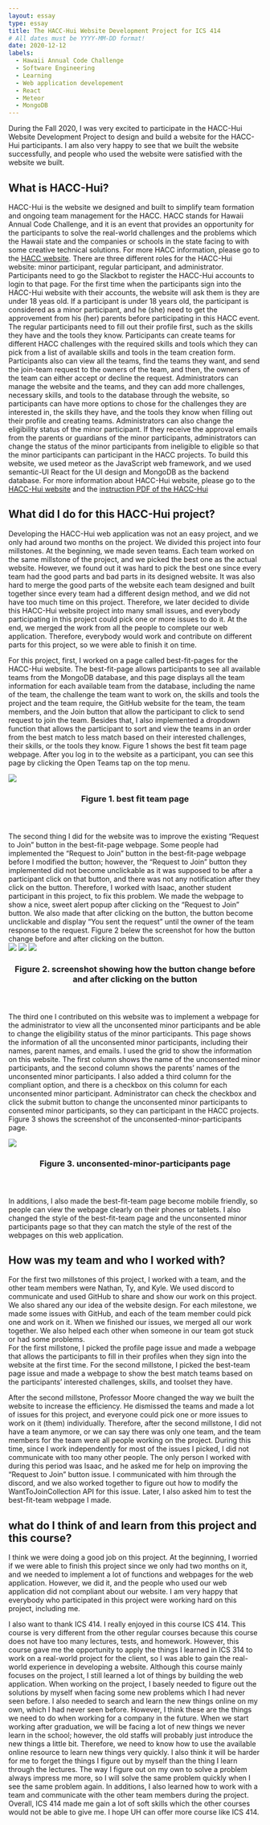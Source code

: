 ```yaml
---
layout: essay
type: essay
title: The HACC-Hui Website Development Project for ICS 414
# All dates must be YYYY-MM-DD format!
date: 2020-12-12
labels: 
  - Hawaii Annual Code Challenge
  - Software Engineering
  - Learning
  - Web application developement
  - React
  - Meteor
  - MongoDB
---
```

During the Fall 2020, I was very excited to participate in the HACC-Hui Website Development Project to design and build a website for the HACC-Hui participants.  I am also very happy to see that we built the website successfully, and people who used the website were satisfied with the website we built.  

## What is HACC-Hui?

HACC-Hui is the website we designed and built to simplify team formation and ongoing team management for the HACC.  HACC stands for Hawaii Annual Code Challenge, and it is an event that provides an opportunity for the participants to solve the real-world challenges and the problems which the Hawaii state and the companies or schools in the state facing to with some creative technical solutions.  For more HACC information, please go to the <a href="https://hacc.hawaii.gov/">HACC website</a>.  There are three different roles for the HACC-Hui website: minor participant, regular participant, and administrator.  Participants need to go the Slackbot to register the HACC-Hui accounts to login to that page.  For the first time when the participants sign into the HACC-Hui website with their accounts, the website will ask them is they are under 18 yeas old.  If a participant is under 18 years old, the participant is considered as a minor participant, and he (she) need to get the approvement from his (her) parents before participating in this HACC event.   The regular participants need to fill out their profile first, such as the skills they have and the tools they know.  Participants can create teams for different HACC challenges with the required skills and tools which they can pick from a list of available skills and tools in the team creation form.  Participants also can view all the teams, find the teams they want, and send the join-team request to the owners of the team, and then, the owners of the team can either accept or decline the request.   Administrators can manage the website and the teams, and they can add more challenges, necessary skills, and tools to the database through the website, so participants can have more options to chose for the challenges they are interested in, the skills they have, and the tools they know when filling out their profile and creating teams.  Administrators can also change the eligibility status of the minor participant.  If they receive the approval emails from the parents or guardians of the minor participants, administrators can change the status of the minor participants from ineligible to eligible so that the minor participants can participant in the HACC projects.  To build this website, we used meteor as the JavaScript web framework, and we used semantic-UI React for the UI design and MongoDB as the backend database.
For more information about HACC-Hui website, please go to the <a href="https://hacchui.ics.hawaii.edu/#/">HACC-Hui website</a> and the <a href="https://hacc.hawaii.gov/wp-content/uploads/2020/10/HACC-Hui.pdf">instruction PDF of the HACC-Hui</a>

## What did I do for this HACC-Hui project?

Developing the HACC-Hui web application was not an easy project, and we only had around two months on the project.  We divided this project into four millstones.  At the beginning, we made seven teams.  Each team worked on the same millstone of the project, and we picked the best one as the actual website.  However, we found out it was hard to pick the best one since every team had the good parts and bad parts in its designed website.  It was also hard to merge the good parts of the website each team designed and built together since every team had a different design method, and we did not have too much time on this project.  Therefore, we later decided to divide this HACC-Hui website project into many small issues, and everybody participating in this project could pick one or more issues to do it.  At the end, we merged the work from all the people to complete our web application.  Therefore, everybody would work and contribute on different parts for this project, so we were able to finish it on time.

For this project, first, I worked on a page called best-fit-pages for the HACC-Hui website.  The best-fit-page allows participants to see all available teams from the MongoDB database, and this page displays all the team information for each available team from the database, including the name of the team, the challenge the team want to work on, the skills and tools the project and the team require, the GitHub website for the team, the team members, and the Join button that allow the participant to click to send request to join the team.  Besides that, I also implemented a dropdown function that allows the participant to sort and view the teams in an order from the best match to less match based on their interested challenges, their skills, or the tools they know.  Figure 1 shows the best fit team page webpage.  After you log in to the website as a participant, you can see this page by clicking the Open Teams tap on the top menu. 

<div class="ui large rounded images">
  
 <img class="ui large center image" src="../images/best-fit-pageweb.PNG">
 <header><h3>Figure 1. best fit team page</h3></header>
</div>
The second thing I did for the website was to improve the existing “Request to Join” button in the best-fit-page webpage.   Some people had implemented the “Request to Join” button in the best-fit-page webpage before I modified the button; however, the “Request to Join” button they implemented did not become unclickable as it was supposed to be after a participant click on that button, and there was not any notification after they click on the button.  Therefore, I worked with Isaac, another student participant in this project, to fix this problem.  We made the webpage to show a nice, sweet alert popup after clicking on the “Request to Join” button.  We also made that after clicking on the button, the button become unclickable and display “You sent the request” until the owner of the team response to the request.  Figure 2 belew the screenshot for how the button change before and after clicking on the button.

<div class="ui large rounded images">
  
 <img class="ui large center image" src="../images/beforejoining.PNG">
 <img class="ui large center image" src="../images/Joining.PNG">
  <img class="ui large center image" src="../images/Joined.PNG">
 <header><h3>Figure 2. screenshot showing how the button change before and after clicking on the button</h3></header>
</div>

The third one I contributed on this website was to implement a webpage for the administrator to view all the unconsented minor participants and be able to change the eligibility status of the minor participants.  This page shows the information of all the unconsented minor participants, including their names, parent names, and emails.  I used the grid to show the information on this website.  The first column shows the name of the unconsented minor participants, and the second column shows the parents’ names of the unconsented minor participants.  I also added a third column for the compliant option, and there is a checkbox on this column for each unconsented minor participant.  Administrator can check the checkbox and click the submit button to change the unconsented minor participants to consented minor participants, so they can participant in the HACC projects.  Figure 3 shows the screenshot of the unconsented-minor-participants page. 

<div class="ui large rounded images">
  
 <img class="ui large center image" src="../images/UpdateMinorp.PNG">
 
 <header><h3>Figure 3. unconsented-minor-participants page</h3></header>
</div>

In additions, I also made the best-fit-team page become mobile friendly, so people can view the webpage clearly on their phones or tablets.  I also changed the style of the best-fit-team page and the unconsented minor participants page so that they can match the style of the rest of the webpages on this web application.  

## How was my team and who I worked with?

For the first two millstones of this project, I worked with a team, and the other team members were Nathan, Ty, and Kyle.  We used discord to communicate and used GitHub to share and show our work on this project.  We also shared any our idea of the website design.  For each milestone, we made some issues with GitHub, and each of the team member could pick one and work on it.  When we finished our issues, we merged all our work together.  We also helped each other when someone in our team got stuck or had some problems.  
For the first millstone, I picked the profile page issue and made a webpage that allows the participants to fill in their profiles when they sign into the website at the first time.  For the second millstone, I picked the best-team page issue and made a webpage to show the best match teams based on the participants’ interested challenges, skills, and toolset they have.  
  
After the second millstone, Professor Moore changed the way we built the website to increase the efficiency.  He dismissed the teams and made a lot of issues for this project, and everyone could pick one or more issues to work on it (them) individually.  Therefore, after the second millstone, I did not have a team anymore, or we can say there was only one team, and the team members for the team were all people working on the project.  During this time, since I work independently for most of the issues I picked, I did not communicate with too many other people.  The only person I worked with during this period was Isaac, and he asked me for help on improving the “Request to Join” button issue.  I communicated with him through the discord, and we also worked together to figure out how to modify the WantToJoinCollection API for this issue.  Later, I also asked him to test the best-fit-team webpage I made.

## what do I think of and learn from this project and this course?

I think we were doing a good job on this project.  At the beginning, I worried if we were able to finish this project since we only had two months on it, and we needed to implement a lot of functions and webpages for the web application.  However, we did it, and the people who used our web application did not compliant about our website.  I am very happy that everybody who participated in this project were working hard on this project, including me.  

I also want to thank ICS 414.  I really enjoyed in this course ICS 414. This course is very different from the other regular courses because this course does not have too many lectures, tests, and homework.  However, this course gave me the opportunity to apply the things I learned in ICS 314 to work on a real-world project for the client, so I was able to gain the real-world experience in developing a website.  Although this course mainly focuses on the project, I still learned a lot of things by building the web application.  When working on the project, I basely needed to figure out the solutions by myself when facing some new problems which I had never seen before.  I also needed to search and learn the new things online on my own, which I had never seen before.  However, I think these are the things we need to do when working for a company in the future.  When we start working after graduation, we will be facing a lot of new things we never learn in the school; however, the old staffs will probably just introduce the new things a little bit.  Therefore, we need to know how to use the available online resource to learn new things very quickly.  I also think it will be harder for me to forget the things I figure out by myself than the thing I learn through the lectures.  The way I figure out on my own to solve a problem always impress me more, so I will solve the same problem quickly when I see the same problem again.  In additions, I also learned how to work with a team and communicate with the other team members during the project.  Overall, ICS 414 made me gain a lot of soft skills which the other courses would not be able to give me.  I hope UH can offer more course like ICS 414.  
